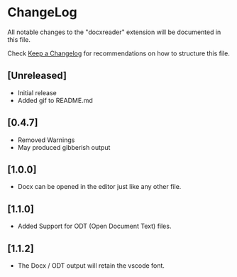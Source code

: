 # ChangeLog

All notable changes to the "docxreader" extension will be documented in this file.

Check [Keep a Changelog](http://keepachangelog.com/) for recommendations on how to structure this file.

## [Unreleased]

-   Initial release
-   Added gif to README.md

## [0.4.7]

-   Removed Warnings
-   May produced gibberish output

## [1.0.0]

-   Docx can be opened in the editor just like any other file.

## [1.1.0]

-   Added Support for ODT (Open Document Text) files.

## [1.1.2]

-   The Docx / ODT output will retain the vscode font.
